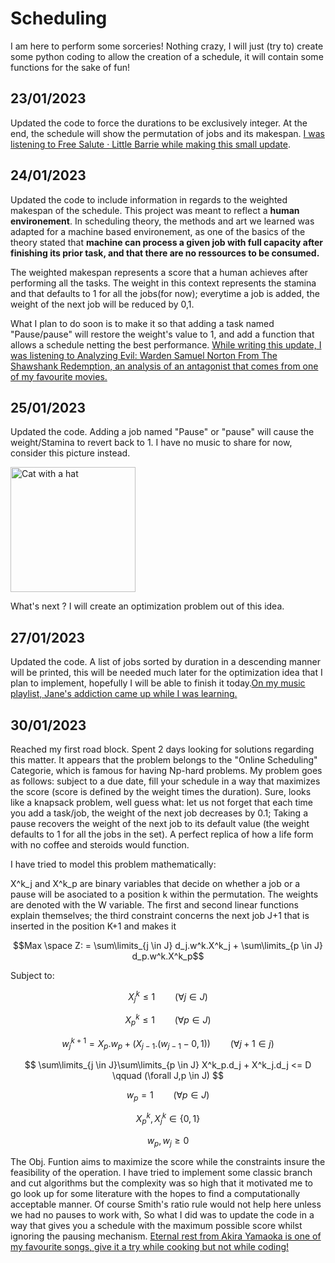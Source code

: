 # Scheduling
I am here to perform some sorceries!
Nothing crazy, I will just (try to) create some python coding to allow the creation of a schedule, it will contain some functions for the sake of fun!

## 23/01/2023
Updated the code to force the durations to be exclusively integer. At the end, the schedule will show the permutation of jobs and its makespan.
[I was listening to Free Salute · Little Barrie while making this small update](https://www.youtube.com/watch?v=kH6sJtRljW4).

## 24/01/2023

Updated the code to include information in regards to the weighted makespan of the schedule. 
This project was meant to reflect a **human environement**. In scheduling theory, the methods and art we learned was adapted for a machine based environement, as one of the basics of the theory stated that **machine can process a given job with full capacity after finishing its prior task, and that there are no ressources to be consumed.** 

The weighted makespan represents a score that a human achieves after performing all the tasks. The weight in this context represents the stamina and that defaults to 1 for all the jobs(for now); everytime a job is added, the weight of the next job will be reduced by 0,1.

What I plan to do soon is to make it so that adding a task named "Pause/pause" will restore the weight's value to 1, and add a function that allows a schedule netting the best performance.
[While writing this update, I was listening to Analyzing Evil: Warden Samuel Norton From The Shawshank Redemption, an analysis of an antagonist that comes from one of my favourite movies.](https://www.youtube.com/watch?v=07sIviggH8M)


## 25/01/2023

Updated the code. Adding a job named "Pause" or "pause" will cause the weight/Stamina to revert back to 1. I have no music to share for now, consider this picture instead.

<img src="https://pbs.twimg.com/media/FLt0yAhXIAEhiH4?format=jpg" alt="Cat with a hat" width="200"/>

What's next ? I will create an optimization problem out of this idea. 

## 27/01/2023 

Updated the code. A list of jobs sorted by duration in a descending manner will be printed, this will be needed much later for the optimization idea that I plan to implement, hopefully I will be able to finish it today.[On my music playlist, Jane's addiction came up while I was learning.](https://www.youtube.com/watch?v=KV3ozZoQ13M)


## 30/01/2023

Reached my first road block. Spent 2 days looking for solutions regarding this matter. It appears that the problem belongs to the "Online Scheduling" Categorie, which is famous for having Np-hard problems. My problem goes as follows: subject to a due date, fill your schedule in a way that maximizes the score (score is defined by the weight times the duration). Sure, looks like a knapsack problem, well guess what: let us not forget that each time you add a task/job, the weight of the next job decreases by 0.1; Taking a pause recovers the weight of the next job to its default value (the weight defaults to 1 for all the jobs in the set). A perfect replica of  how a life form with no coffee and steroids would function.

I have tried to model this problem mathematically:


X^k_j and X^k_p are binary variables that decide on whether a job or a pause will be asociated to a position k within the permutation. The weights are denoted with the W variable. The first and second linear functions explain themselves; the third constraint concerns the next job J+1 that is inserted in the position K+1 and makes it


$$Max \space Z: = \sum\limits_{j \in J}  d_j.w^k.X^k_j + \sum\limits_{p \in J} d_p.w^k.X^k_p$$

Subject to: 

$$ X^k_j \leq 1 \qquad (\forall j \in J) $$

$$ X^k_p \leq 1 \qquad (\forall p \in J) $$

$$ w^{k+1}_j = X_p . w_p + (X_{j-1} . (w_{j-1} - 0,1 )) \qquad (\forall j+1 \in j) $$  

$$ \sum\limits_{j \in J}\sum\limits_{p \in J} X^k_p.d_j + X^k_j.d_j <= D \qquad (\forall J,p \in J) $$

$$ w_p = 1  \qquad  (\forall p \in J)$$ 


$$ X^k_p, X^k_j \in \{0,1\} $$

 $$ w_p, w_j \geq 0$$


The Obj. Funtion aims to maximize the score while the constraints insure the feasibility of the operation. I have tried to implement some classic branch and cut algorithms but the complexity was so high that it motivated me to go look up for some literature with the hopes to find a computationally acceptable manner. Of course Smith's ratio rule would not help here unless we had no pauses to work with, So what I did was to update the code in a way that gives you a schedule with the maximum possible score whilst ignoring the pausing mechanism. [Eternal rest from Akira Yamaoka is one of my favourite songs, give it a try while cooking but not while coding!](https://www.youtube.com/watch?v=ekf1ttmZSao)
